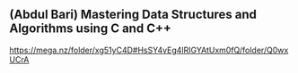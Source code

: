 ## **(Abdul Bari) Mastering Data Structures and Algorithms using C and C++**

https://mega.nz/folder/xg51yC4D#HsSY4vEg4lRIGYAtUxm0fQ/folder/Q0wxUCrA
